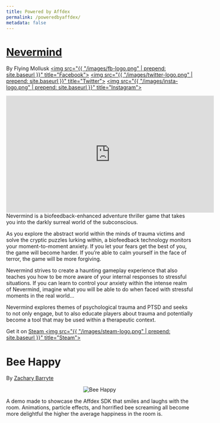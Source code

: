 ```yaml
---
title: Powered by Affdex
permalink: /poweredbyaffdex/
metadata: false
---
```


<!---
Eventually we hope to have one page per game.  Please limit to one image OR video and keep the description to under 1000 characters.
-->

# <a href="http://nevermindgame.com/">Nevermind</a>
By Flying Mollusk
<a href="https://www.facebook.com/NevermindGame/" target="_blank"><img src="{{ "/images/fb-logo.png" | prepend: site.baseurl }}" title="Facebook"></a> <a href="https://twitter.com/nevermindgame" target="_blank"><img src="{{ "/images/twitter-logo.png" | prepend: site.baseurl }}" title="Twitter"></a> <a href="https://www.instagram.com/nevermindgame/" target="_blank"><img src="{{ "/images/insta-logo.png" | prepend: site.baseurl }}" title="Instagram"></a> 
<center>
<iframe width="560" height="315" src="https://www.youtube.com/embed/_H-nkpFhl2Y" frameborder="0" allowfullscreen></iframe>
</center>
Nevermind is a biofeedback-enhanced adventure thriller game that takes you into the darkly surreal world of the subconscious.

As you explore the abstract world within the minds of trauma victims and solve the cryptic puzzles lurking within, a biofeedback technology monitors your moment-to-moment anxiety. If you let your fears get the best of you, the game will become harder. If you’re able to calm yourself in the face of terror, the game will be more forgiving.  

Nevermind strives to create a haunting gameplay experience that also teaches you how to be more aware of your internal responses to stressful situations. If you can learn to control your anxiety within the intense realm of Nevermind, imagine what you will be able to do when faced with stressful moments in the real world…  

Nevermind explores themes of psychological trauma and PTSD and seeks to not only engage, but to also educate players about trauma and potentially become a tool that may be used within a therapeutic context.

Get it on <a href="http://store.steampowered.com/app/342260/">Steam <img src="{{ "/images/steam-logo.png" | prepend: site.baseurl }}" title="Steam"></a>

# Bee Happy
By <a href="http://zbarryte.com">Zachary Barryte</a>
<center>
<img src="{{ "/images/beehappy.png" | prepend: site.baseurl }}" title="Bee Happy">
</center>

A demo made to showcase the Affdex SDK that smiles and laughs with the room. Animations, particle effects, and horrified bee screaming all become more delightful the higher the average happiness in the room is.

